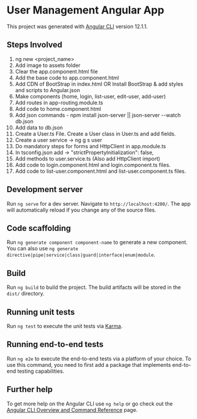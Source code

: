 # User Management Angular App

This project was generated with [Angular CLI](https://github.com/angular/angular-cli) version 12.1.1.

## Steps Involved

1. ng new <project_name>
2. Add image to assets folder
3. Clear the app.component.html file
4. Add the base code to app.component.html
5. Add CDN of BootStrap in index.html OR Install BootStrap & add styles and scripts to Angular.json
6. Make components (home, login, list-user, edit-user, add-user)
7. Add routes in app-routing.module.ts
8. Add code to home.component.html
9. Add json commands - npm install json-server || json-server --watch db.json
10. Add data to db.json
11. Create a User.ts File. Create a User class in User.ts and add fields.
12. Create a user service -> ng g s user
13. Do mandatory steps for forms and HttpClient in app.module.ts
14. In tsconfig.json add -> "strictPropertyInitialization": false,
15. Add methods to user.service.ts (Also add HttpClient import)
16. Add code to login.component.html and login.component.ts files.
17. Add code to list-user.component.html and list-user.component.ts files.

## Development server

Run `ng serve` for a dev server. Navigate to `http://localhost:4200/`. The app will automatically reload if you change any of the source files.

## Code scaffolding

Run `ng generate component component-name` to generate a new component. You can also use `ng generate directive|pipe|service|class|guard|interface|enum|module`.

## Build

Run `ng build` to build the project. The build artifacts will be stored in the `dist/` directory.

## Running unit tests

Run `ng test` to execute the unit tests via [Karma](https://karma-runner.github.io).

## Running end-to-end tests

Run `ng e2e` to execute the end-to-end tests via a platform of your choice. To use this command, you need to first add a package that implements end-to-end testing capabilities.

## Further help

To get more help on the Angular CLI use `ng help` or go check out the [Angular CLI Overview and Command Reference](https://angular.io/cli) page.
